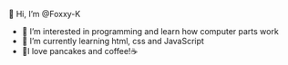  👋 Hi, I’m @Foxxy-K
- 👀 I’m interested in programming and learn how computer parts work
- 🌱 I’m currently learning html, css and JavaScript
- 🥞I love pancakes and coffee!☕️

<!---
Foxxy-K/Foxxy-K is a ✨ special ✨ repository because its `README.md` (this file) appears on your GitHub profile.
You can click the Preview link to take a look at your changes.
--->
